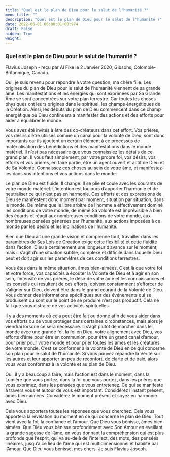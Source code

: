 ```yaml
---
title: "Quel est le plan de Dieu pour le salut de l'humanité ?"
menu_title: ""
description: "Quel est le plan de Dieu pour le salut de l'humanité ?"
date: 2022-06-01 06:00:01+00:974
draft: False
hidden: True
weight:
---
```

### Quel est le plan de Dieu pour le salut de l'humanité ?

Flavius Joseph - reçu par Al Fike le 2 Janvier 2020, Gibsons, Colombie-Britannique, Canada.

Oui, je suis revenu pour répondre à votre question, ma chère fille. Les origines du plan de Dieu pour le salut de l’humanité viennent de sa grande âme. Les manifestations et les énergies qui sont exprimées par Sa Grande Âme se sont concentrées sur votre plan terrestre. Car toutes les choses physiques ont leurs origines dans le spirituel, les champs énergétiques de la Création. Ainsi, les débuts du plan de Dieu commencent dans ce champ énergétique où Dieu continuera à manifester des actions et des efforts pour aider à équilibrer le monde.

Vous avez été invités à être des co-créateurs dans cet effort. Vos prières, vos désirs d’être utilisés comme un canal pour la volonté de Dieu, sont donc importants car ils ajoutent un certain élément à ce processus de matérialisation des bénédictions et des manifestations dans le monde matériel. Il n’est pas nécessaire que vous connaissiez les détails de ce grand plan. Il vous faut simplement, par votre propre foi, vos désirs, vos efforts et vos prières, en faire partie, être un agent ouvert et actif de Dieu et de Sa Volonté. Connaissez ces choses au sein de votre âme, et manifestez-les dans vos intentions et vos actions dans le monde.

Le plan de Dieu est fluide. Il change. Il se plie et coule avec les courants de votre monde matériel. L’intention est toujours d’apporter l’harmonie et de neutraliser ce qui n’est pas en harmonie. Ces efforts et ces expressions de Dieu se manifestent donc moment par moment, situation par situation, dans le monde. De même que le libre arbitre de l’homme a effectivement dominé les conditions de votre monde, de même Sa volonté est imprévisible à bien des égards et réagit aux nombreuses conditions de votre monde, aux nombreuses pensées générées par l’humanité, aux actions imposées à ce monde par les désirs et les inclinations de l’humanité.

Bien que Dieu ait une grande vision et comprenne tout, travailler dans les paramètres de Ses Lois de Création exige cette flexibilité et cette fluidité dans l’action. Dieu a certainement une longueur d’avance sur le moment, mais il s’agit d’une situation subtile, complexe et difficile dans laquelle Dieu peut et doit agir sur les paramètres de ces conditions terrestres.

Vous êtes dans la même situation, âmes bien-aimées. C’est là que votre foi et votre force, vos capacités à écouter la Volonté de Dieu et à agir en son sein, l’intensité de vos prières, le désir de votre âme et les connaissances et les conseils qui résultent de ces efforts, doivent constamment s’efforcer de s’aligner sur Dieu, doivent être dans le grand courant de la Volonté de Dieu. Vous donner des informations spécifiques sur des événements qui se produisent ou sont sur le point de se produire n’est pas productif. Cela ne fait que vous distraire de vos activités spirituelles.

Il y a des moments où cela peut être fait ou donné afin de vous aider dans vos efforts ou de vous protéger dans certaines circonstances, mais alors je viendrai lorsque ce sera nécessaire. Il s’agit plutôt de marcher dans le monde avec une grande foi, la foi en Dieu, votre alignement avec Dieu, vos efforts d’âme pour être en communion, pour être un grand canal d’amour, pour prier pour votre monde et pour prier toutes les âmes et les créatures de votre monde. C’est se conformer à la volonté de Dieu en ce qui concerne son plan pour le salut de l’humanité. Si vous pouvez répandre la Vérité sur les autres et leur apporter un peu de réconfort, de clarté et de paix, alors vous vous conformez à la volonté et au plan de Dieu.

Oui, il y a beaucoup à faire, mais l’action est dans le moment, dans la Lumière que vous portez, dans la foi que vous portez, dans les prières que vous exprimez, dans les pensées que vous entretenez. Ce qui se manifeste à travers vous et autour de vous est important. Considérez l’instant présent, âmes bien-aimées. Considérez le moment présent et soyez en harmonie avec Dieu.

Cela vous apportera toutes les réponses que vous cherchez. Cela vous apportera la révélation du moment en ce qui concerne le plan de Dieu. Tout vient avec la foi, la confiance et l’amour. Que Dieu vous bénisse, âmes bien-aimées. Que Dieu vous bénisse profondément avec Son Amour en éveillant la grande sagesse de l’âme, en vous donnant la compréhension qui est plus profonde que l’esprit, qui va au-delà de l’intellect, des mots, des pensées linéaires, jusqu’à ce lieu de l’âme qui est multidimensionnel et habilité par l’Amour. Que Dieu vous bénisse, mes chers. Je suis Flavius Joseph.



